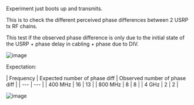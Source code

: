 Experiment just boots up and transmits.

This is to check the different perceived phase differences between 2 USRP tx RF chains.

This test if the observed phase difference is only due to the initial state of the USRP + phase delay in cabling + phase due to DIV.

![image](https://github.com/user-attachments/assets/94d72650-9755-4963-82cb-0c7a6185680e)


Expectation:

| Frequency | Expected number of phase diff | Observed number of phase diff |
| --- | --- |
| 400 MHz | 16 | 13 |
| 800 MHz | 8 | 8 |
| 4 GHz | 2 | 2 |

![image](https://github.com/user-attachments/assets/2c5ce4c0-897c-435c-8ffe-c00f30d3d123)

